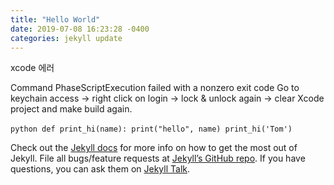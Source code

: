 ```yaml
---
title: "Hello World"
date: 2019-07-08 16:23:28 -0400
categories: jekyll update
---
```


xcode 에러

Command PhaseScriptExecution failed with a nonzero exit code
Go to keychain access -> right click on login -> lock & unlock again 
-> clear Xcode project and make build again.



​```python
def print_hi(name):
  print("hello", name)
print_hi('Tom')
​```

Check out the [Jekyll docs][jekyll-docs] for more info on how to get the most out of Jekyll. File all bugs/feature requests at [Jekyll’s GitHub repo][jekyll-gh]. If you have questions, you can ask them on [Jekyll Talk][jekyll-talk].

[jekyll-docs]: https://jekyllrb.com/docs/home
[jekyll-gh]:   https://github.com/jekyll/jekyll
[jekyll-talk]: https://talk.jekyllrb.com/
